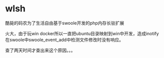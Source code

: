 # wlsh
酷毙的码农为了生活自由基于swoole开发的php内存长驻扩展

火大，由于玩win docker所以一直把ubuntu目录映射到win中开发，造成inotify在swoole中swoole_event_add中检测文件修改时没有响应。

查了两天时间才查出来这个原因。。。


